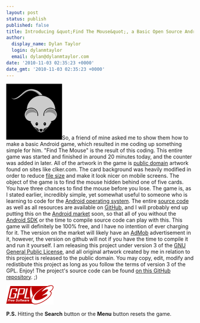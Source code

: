 ```yaml
---
layout: post
status: publish
published: false
title: Introducing &quot;Find The Mouse&quot;, a Basic Open Source Android Game!
author:
  display_name: Dylan Taylor
  login: dylanmtaylor
  email: dylan@dylanmtaylor.com
date: '2010-11-03 02:35:23 +0000'
date_gmt: '2010-11-03 02:35:23 +0000'
---
```

<p><a href="/images/blog/2010/11/justmouse.png"><img class="alignleft size-thumbnail wp-image-736" title="Public Domain Mouse Image" src="/images/blog/2010/11/justmouse.png?w=150" alt="" width="150" height="150" /></a>So, a friend of mine asked me to show them how to make a basic Android game, which resulted in me coding up something simple for him. "Find The Mouse" is the result of this coding. This entire game was started and finished in around 20 minutes today, and the counter was added in later. All of the artwork in the game is <a class="zem_slink" title="Public domain" rel="wikipedia" href="http://en.wikipedia.org/wiki/Public_domain">public domain</a> artwork found on sites like clker.com. The card background was heavily modified in order to reduce <a class="zem_slink" title="File size" rel="wikipedia" href="http://en.wikipedia.org/wiki/File_size">file size</a> and make it look nicer on mobile screens. The object of the game is to find the mouse hidden behind one of five cards. You have three chances to find the mouse before you lose. The game is, as I stated earlier, incredibly simple, yet somewhat useful to someone who is learning to code for the <a class="zem_slink" title="Android" rel="homepage" href="http://code.google.com/android/">Android operating system</a>. The entire <a class="zem_slink" title="Source code" rel="wikipedia" href="http://en.wikipedia.org/wiki/Source_code">source code</a> as well as all resources are available on <a class="zem_slink" title="GitHub" rel="homepage" href="http://github.com">GitHub</a>, and I will probably end up putting this on the <a class="zem_slink" title="Android Market" rel="homepage" href="http://www.android.com/market/">Android market</a> soon, so that all of you without the <a class="zem_slink" title="Android SDK" rel="homepage" href="http://developer.android.com/sdk/index.html">Android SDK</a> or the time to compile source code can play with this. This game will definitely be 100% free, and I have no intention of ever charging for it. The version on the market will likely have an <a class="zem_slink" title="AdMob" rel="homepage" href="http://www.admob.com">AdMob</a> advertisement in it, however, the version on github will not if you have the time to compile it and run it yourself. I am releasing this project under version 3 of the <a class="zem_slink" title="GNU General Public License" rel="wikipedia" href="http://en.wikipedia.org/wiki/GNU_General_Public_License">GNU General Public License</a>, and all original artwork created by me in relation to this project is released to the public domain. You may copy, edit, modify and redistibute this project as long as you follow the terms of version 3 of the GPL. Enjoy! The project's source code can be found <a href="http://github.com/dylanmtaylor/Find-The-Mouse">on this GitHub repository</a>. ;)</p>
<p><a title="GNU General Public License v3" href="http://www.gnu.org/licenses/gpl-3.0-standalone.html"><img class="size-full wp-image-142 alignnone" title="GNU General Public License Version 3" src="/images/blog/2010/11/gplv3-127x51.png" alt="" width="127" height="51" /></a></p>
<p><strong>P.S.</strong> Hitting the <strong>Search</strong> button or the <strong>Menu</strong> button resets the game.</p>
